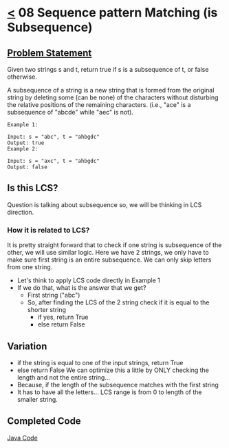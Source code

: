 # [<](../Readme.md) 08 Sequence pattern Matching (is Subsequence)

## [Problem Statement](https://leetcode.com/problems/is-subsequence/description/)

Given two strings s and t, return true if s is a subsequence of t, or false otherwise.

A subsequence of a string is a new string that is formed from the original string by deleting some (can be none) 
of the characters without disturbing the relative positions of the remaining characters. 
(i.e., "ace" is a subsequence of "abcde" while "aec" is not).

```text
Example 1:

Input: s = "abc", t = "ahbgdc"
Output: true
Example 2:

Input: s = "axc", t = "ahbgdc"
Output: false
```

## Is this LCS?

Question is talking about subsequence so, we will be thinking in LCS direction.

### How it is related to LCS?
It is pretty straight forward that to check if one string is subsequence of the other, we will use similar logic.
Here we have 2 strings, we only have to make sure first string is an entire subsequence. 
We can only skip letters from one string.
- Let's think to apply LCS code directly in Example 1
- If we do that, what is the answer that we get? 
  - First string ("abc")
  - So, after finding the LCS of the 2 string check if it is equal to the shorter string
    - if yes, return True
    - else return False

## Variation
- if the string is equal to one of the input strings, return True
- else return False
We can optimize this a little by ONLY checking the length and not the entire string...
- Because, if the length of the subsequence matches with the first string
- It has to have all the letters... LCS range is from 0 to length of the smaller string. 

## Completed Code
[Java Code](./src/SPMDP.java)